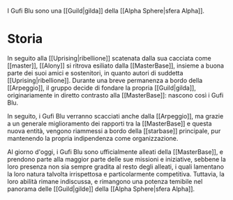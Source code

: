 I Gufi Blu sono una [[Guild|gilda]] della [[Alpha Sphere|sfera Alpha]].

# Storia

In seguito alla [[Uprising|ribellione]] scatenata dalla sua cacciata come [[master]], [[Alony]] si ritrova esiliato dalla [[MasterBase]], insieme a buona parte dei suoi amici e sostenitori, in quanto autori di suddetta [[Uprising|ribellione]].
Durante una breve permanenza a bordo della [[Arpeggio]], il gruppo decide di fondare la propria [[Guild|gilda]], originariamente in diretto contrasto alla [[MasterBase]]: nascono così i Gufi Blu.

In seguito, i Gufi Blu verranno scacciati anche dalla [[Arpeggio]], ma grazie a un generale miglioramento dei rapporti tra la [[MasterBase]] e questa nuova entità, vengono riammessi a bordo della [[starbase]] principale, pur mantenendo la propria indipendenza come organizzazione.

Al giorno d'oggi, i Gufi Blu sono ufficialmente alleati della [[MasterBase]], e prendono parte alla maggior parte delle sue missioni e iniziative, sebbene la loro presenza non sia sempre gradita al resto degli alleati, i quali lamentano la loro natura talvolta irrispettosa e particolarmente competitiva. Tuttavia, la loro abilità rimane indiscussa, e rimangono una potenza temibile nel panorama delle [[Guild|gilde]] della [[Alpha Sphere|sfera Alpha]].